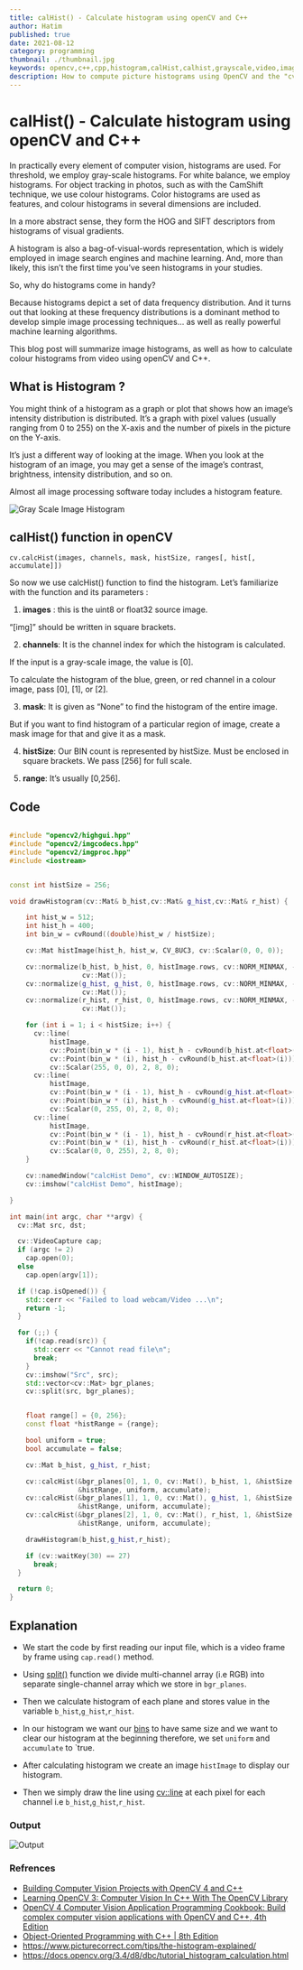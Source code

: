 ```yaml
---
title: calHist() - Calculate histogram using openCV and C++
author: Hatim
published: true
date: 2021-08-12
category: programming
thumbnail: ./thumbnail.jpg
keywords: opencv,c++,cpp,histogram,calHist,calhist,grayscale,video,image,RGB,channel,dimensions,code,example,explanation,computer,vision,object,tracking,photos,frequency,distribution,machine,learning,artifical,intelligance
description: How to compute picture histograms using OpenCV and the "cv::calcHist()" function will be covered in this lesson.
---
```


# calHist() - Calculate histogram using openCV and C++

In practically every element of computer vision, histograms are used. For threshold, we employ gray-scale histograms. For white balance, we employ histograms.
For object tracking in photos, such as with the CamShift technique, we use colour histograms.
Color histograms are used as features, and colour histograms in several dimensions are included.

In a more abstract sense, they form the HOG and SIFT descriptors from histograms of visual gradients.

A histogram is also a bag-of-visual-words representation, which is widely employed in image search engines and machine learning.
And, more than likely, this isn’t the first time you’ve seen histograms in your studies.

So, why do histograms come in handy?

Because histograms depict a set of data frequency distribution.
And it turns out that looking at these frequency distributions is a dominant method to develop simple image processing techniques... as well as really powerful machine learning algorithms.

This blog post will summarize image histograms, as well as how to calculate colour histograms from video using openCV and C++.

## What is Histogram ?

You might think of a histogram as a graph or plot that shows how an image’s intensity distribution is distributed.
It’s a graph with pixel values (usually ranging from 0 to 255) on the X-axis and the number of pixels in the picture on the Y-axis.

It’s just a different way of looking at the image.
When you look at the histogram of an image, you may get a sense of the image’s contrast, brightness, intensity distribution, and so on.

Almost all image processing software today includes a histogram feature.

![Gray Scale Image Histogram](./image-histogram.webp)

## calHist() function in openCV

`cv.calcHist(images, channels, mask, histSize, ranges[, hist[, accumulate]])`

So now we use calcHist() function to find the histogram. Let’s familiarize with the function and its parameters :

1. **images** : this is the uint8 or float32 source image.

“[img]” should be written in square brackets.

2. **channels**: It is the channel index for which the histogram is calculated.

If the input is a gray-scale image, the value is [0].

To calculate the histogram of the blue, green, or red channel in a colour image, pass [0], [1], or [2].

3. **mask**: It is given as “None” to find the histogram of the entire image.

But if you want to find histogram of a particular region of image, create a mask image for that and give it as a mask.

4. **histSize**: Our BIN count is represented by histSize. Must be enclosed in square brackets. We pass [256] for full scale.

5. **range**: It’s usually [0,256].

## Code

```cpp

#include "opencv2/highgui.hpp"
#include "opencv2/imgcodecs.hpp"
#include "opencv2/imgproc.hpp"
#include <iostream>


const int histSize = 256;

void drawHistogram(cv::Mat& b_hist,cv::Mat& g_hist,cv::Mat& r_hist) {

    int hist_w = 512;
    int hist_h = 400;
    int bin_w = cvRound((double)hist_w / histSize);

    cv::Mat histImage(hist_h, hist_w, CV_8UC3, cv::Scalar(0, 0, 0));

    cv::normalize(b_hist, b_hist, 0, histImage.rows, cv::NORM_MINMAX, -1,
                  cv::Mat());
    cv::normalize(g_hist, g_hist, 0, histImage.rows, cv::NORM_MINMAX, -1,
                  cv::Mat());
    cv::normalize(r_hist, r_hist, 0, histImage.rows, cv::NORM_MINMAX, -1,
                  cv::Mat());

    for (int i = 1; i < histSize; i++) {
      cv::line(
          histImage,
          cv::Point(bin_w * (i - 1), hist_h - cvRound(b_hist.at<float>(i - 1))),
          cv::Point(bin_w * (i), hist_h - cvRound(b_hist.at<float>(i))),
          cv::Scalar(255, 0, 0), 2, 8, 0);
      cv::line(
          histImage,
          cv::Point(bin_w * (i - 1), hist_h - cvRound(g_hist.at<float>(i - 1))),
          cv::Point(bin_w * (i), hist_h - cvRound(g_hist.at<float>(i))),
          cv::Scalar(0, 255, 0), 2, 8, 0);
      cv::line(
          histImage,
          cv::Point(bin_w * (i - 1), hist_h - cvRound(r_hist.at<float>(i - 1))),
          cv::Point(bin_w * (i), hist_h - cvRound(r_hist.at<float>(i))),
          cv::Scalar(0, 0, 255), 2, 8, 0);
    }

    cv::namedWindow("calcHist Demo", cv::WINDOW_AUTOSIZE);
    cv::imshow("calcHist Demo", histImage);

}

int main(int argc, char **argv) {
  cv::Mat src, dst;

  cv::VideoCapture cap;
  if (argc != 2)
    cap.open(0);
  else
    cap.open(argv[1]);

  if (!cap.isOpened()) {
    std::cerr << "Failed to load webcam/Video ...\n";
    return -1;
  }

  for (;;) {
    if(!cap.read(src)) {
      std::cerr << "Cannot read file\n";
      break;
    }
    cv::imshow("Src", src);
    std::vector<cv::Mat> bgr_planes;
    cv::split(src, bgr_planes);


    float range[] = {0, 256};
    const float *histRange = {range};

    bool uniform = true;
    bool accumulate = false;

    cv::Mat b_hist, g_hist, r_hist;

    cv::calcHist(&bgr_planes[0], 1, 0, cv::Mat(), b_hist, 1, &histSize,
                 &histRange, uniform, accumulate);
    cv::calcHist(&bgr_planes[1], 1, 0, cv::Mat(), g_hist, 1, &histSize,
                 &histRange, uniform, accumulate);
    cv::calcHist(&bgr_planes[2], 1, 0, cv::Mat(), r_hist, 1, &histSize,
                 &histRange, uniform, accumulate);

    drawHistogram(b_hist,g_hist,r_hist);

    if (cv::waitKey(30) == 27)
      break;
  }

  return 0;
}

```

## Explanation

- We start the code by first reading our input file, which is a video frame by frame using `cap.read()` method.

- Using [split()](https://docs.opencv.org/3.4/d2/de8/group__core__array.html#ga0547c7fed86152d7e9d0096029c8518a) function we divide multi-channel array (i.e RGB) into separate single-channel array which we store in `bgr_planes`.

- Then we calculate histogram of each plane and stores value in the variable `b_hist`,`g_hist`,`r_hist`.

- In our histogram we want our [bins](https://www.quora.com/What-are-bins-in-histograms) to have same size and we want to clear our histogram at the beginning therefore, we set `uniform` and `accumulate` to `true.

- After calculating histogram we create an image `histImage` to display our histogram.

- Then we simply draw the line using [cv::line](https://docs.opencv.org/3.4/d6/d6e/group__imgproc__draw.html#ga7078a9fae8c7e7d13d24dac2520ae4a2) at each pixel for each channel i.e `b_hist`,`g_hist`,`r_hist`.

### Output

![Output](./thumbnail.jpg)

### Refrences

- [Building Computer Vision Projects with OpenCV 4 and C++](https://amzn.to/3N7WwbC)
- [Learning OpenCV 3: Computer Vision In C++ With The OpenCV Library](https://amzn.to/3toR4sR)
- [OpenCV 4 Computer Vision Application Programming Cookbook: Build complex computer vision applications with OpenCV and C++, 4th Edition ](https://amzn.to/37ztG3o)
- [Object-Oriented Programming with C++ | 8th Edition ](https://amzn.to/3ilHaC5)
- https://www.picturecorrect.com/tips/the-histogram-explained/
- https://docs.opencv.org/3.4/d8/dbc/tutorial_histogram_calculation.html

